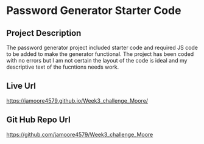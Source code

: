 # Password Generator Starter Code

## Project Description
The password generator project included starter code and required JS code to be added to make the generator functional. The project has been coded with no errors but I am not certain the layout of the code is ideal and my descriptive text of the fucntions needs work.

## Live Url
https://jamoore4579.github.io/Week3_challenge_Moore/

## Git Hub Repo Url
https://github.com/jamoore4579/Week3_challenge_Moore

